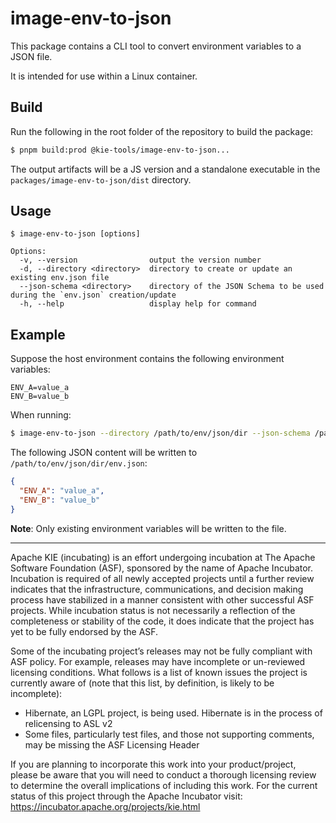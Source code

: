 <!--
   Licensed to the Apache Software Foundation (ASF) under one
   or more contributor license agreements.  See the NOTICE file
   distributed with this work for additional information
   regarding copyright ownership.  The ASF licenses this file
   to you under the Apache License, Version 2.0 (the
   "License"); you may not use this file except in compliance
   with the License.  You may obtain a copy of the License at
     http://www.apache.org/licenses/LICENSE-2.0
   Unless required by applicable law or agreed to in writing,
   software distributed under the License is distributed on an
   "AS IS" BASIS, WITHOUT WARRANTIES OR CONDITIONS OF ANY
   KIND, either express or implied.  See the License for the
   specific language governing permissions and limitations
   under the License.
-->

# image-env-to-json

This package contains a CLI tool to convert environment variables to a JSON file.

It is intended for use within a Linux container.

## Build

Run the following in the root folder of the repository to build the package:

```bash
$ pnpm build:prod @kie-tools/image-env-to-json...
```

The output artifacts will be a JS version and a standalone executable in the `packages/image-env-to-json/dist` directory.

## Usage

```
$ image-env-to-json [options]

Options:
  -v, --version                output the version number
  -d, --directory <directory>  directory to create or update an existing env.json file
  --json-schema <directory>    directory of the JSON Schema to be used during the `env.json` creation/update
  -h, --help                   display help for command
```

## Example

Suppose the host environment contains the following environment variables:

```
ENV_A=value_a
ENV_B=value_b
```

When running:

```bash
$ image-env-to-json --directory /path/to/env/json/dir --json-schema /path/to/schema.json
```

The following JSON content will be written to `/path/to/env/json/dir/env.json`:

```json
{
  "ENV_A": "value_a",
  "ENV_B": "value_b"
}
```

**Note**: Only existing environment variables will be written to the file.

---

Apache KIE (incubating) is an effort undergoing incubation at The Apache Software
Foundation (ASF), sponsored by the name of Apache Incubator. Incubation is
required of all newly accepted projects until a further review indicates that
the infrastructure, communications, and decision making process have stabilized
in a manner consistent with other successful ASF projects. While incubation
status is not necessarily a reflection of the completeness or stability of the
code, it does indicate that the project has yet to be fully endorsed by the ASF.

Some of the incubating project’s releases may not be fully compliant with ASF
policy. For example, releases may have incomplete or un-reviewed licensing
conditions. What follows is a list of known issues the project is currently
aware of (note that this list, by definition, is likely to be incomplete):

- Hibernate, an LGPL project, is being used. Hibernate is in the process of
  relicensing to ASL v2
- Some files, particularly test files, and those not supporting comments, may
  be missing the ASF Licensing Header

If you are planning to incorporate this work into your product/project, please
be aware that you will need to conduct a thorough licensing review to determine
the overall implications of including this work. For the current status of this
project through the Apache Incubator visit:
https://incubator.apache.org/projects/kie.html
